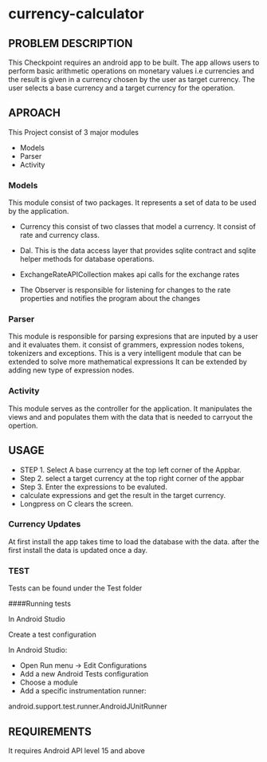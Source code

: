 # currency-calculator

## PROBLEM DESCRIPTION

This Checkpoint requires an android app to be built. The app allows users to perform basic arithmetic operations on monetary values i.e currencies
and the result is given in a currency chosen by the user as target currency.
The user selects a base currency and a target currency for the operation.

## APROACH
This Project consist of 3 major modules

* Models
* Parser
* Activity

### Models

This module consist of two packages. It represents a set of data to be used by the application. 

* Currency this consist of two classes that model a currency. It consist of rate and currency class.

* Dal. This is the data access layer that provides sqlite contract and sqlite helper methods for database operations.

* ExchangeRateAPICollection makes api calls for the exchange rates

* The Observer is responsible for listening for changes to the rate properties and notifies the program about the changes 

### Parser

This module is responsible for parsing expresions that are inputed by a user and it evaluates them. it consist of grammers, expression nodes
tokens, tokenizers and exceptions. This is a very intelligent module that can be extended to solve more mathematical expressions
It can be extended by adding new type of expression nodes.

### Activity

This module serves as the controller for the application. It manipulates the views and and populates them with the data
that is needed to carryout the opertion.

## USAGE

* STEP 1. Select A base currency at the top left corner of the Appbar.
* Step 2. select a target currency at the top right corner of the appbar
* Step 3. Enter the expressions to be evaluted.
* calculate expressions and get the result in the target currency.
* Longpress on C clears the screen.

### Currency Updates
At first install the app takes time to load the database with the data.
after the first install the data is updated once a day.

### TEST

Tests can be found under the Test folder

####Running tests

In Android Studio

Create a test configuration

In Android Studio:

* Open Run menu -> Edit Configurations
* Add a new Android Tests configuration
* Choose a module
* Add a specific instrumentation runner:

android.support.test.runner.AndroidJUnitRunner

## REQUIREMENTS

It requires Android API level 15 and above




